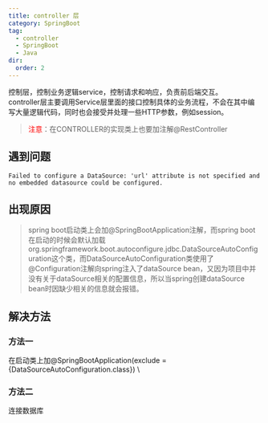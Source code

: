 ```yaml
---
title: controller 层
category: SpringBoot
tag:
  - controller
  - SpringBoot
  - Java
dir:
  order: 2
---
```

控制层，控制业务逻辑service，控制请求和响应，负责前后端交互。\
controller层主要调用Service层里面的接口控制具体的业务流程，不会在其中编写大量逻辑代码，同时也会接受并处理一些HTTP参数，例如session。
><font color=red>注意</font>：在CONTROLLER的实现类上也要加注解@RestController

## 遇到问题
```
Failed to configure a DataSource: 'url' attribute is not specified and no embedded datasource could be configured.
```
## 出现原因
>spring boot启动类上会加@SpringBootApplication注解，而spring boot 在启动的时候会默认加载org.springframework.boot.autoconfigure.jdbc.DataSourceAutoConfiguration这个类，而DataSourceAutoConfiguration类使用了@Configuration注解向spring注入了dataSource bean，又因为项目中并没有关于dataSource相关的配置信息，所以当spring创建dataSource bean时因缺少相关的信息就会报错。

## 解决方法
### 方法一
在启动类上加@SpringBootApplication(exclude = {DataSourceAutoConfiguration.class}) \
### 方法二
连接数据库
